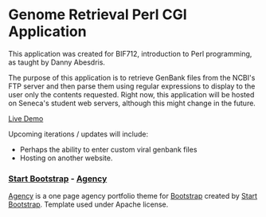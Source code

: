 # Genome Retrieval Perl CGI Application

This application was created for BIF712, introduction to Perl programming, as taught by Danny Abesdris.

The purpose of this application is to retrieve GenBank files from the NCBI's FTP server and then parse them using regular expressions to display to the user only the contents requested. Right now, this application will be hosted on Seneca's student web servers, although this might change in the future. 

[Live Demo](http://zenit.senecac.on.ca/~bif712_153a16/)

Upcoming iterations / updates will include:


- Perhaps the ability to enter custom viral genbank files
- Hosting on another website.




### [Start Bootstrap](http://startbootstrap.com/) - [Agency](http://startbootstrap.com/template-overviews/agency/)

[Agency](http://startbootstrap.com/template-overviews/agency/) is a one page agency portfolio theme for [Bootstrap](http://getbootstrap.com/) created by [Start Bootstrap](http://startbootstrap.com/). Template used under Apache license.